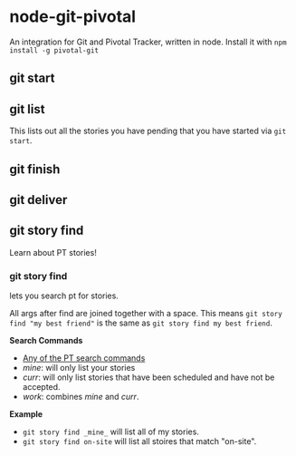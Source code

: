 node-git-pivotal
================

An integration for Git and Pivotal Tracker, written in node. Install it with 
`npm install -g pivotal-git`

## git start
## git list

This lists out all the stories you have pending that you have started via `git start`.

## git finish
## git deliver

## git story find <search>

Learn about PT stories!

### git story find <search>

lets you search pt for stories.

All args after find are joined together with a space. This means `git story find "my best friend"` is the same as `git story find my best friend`.

**Search Commands**

* [Any of the PT search commands](https://www.pivotaltracker.com/help/faq#howcanasearchberefined)
* _mine_: will only list your stories
* _curr_: will only list stories that have been scheduled and have not be accepted.
* _work_: combines _mine_ and _curr_.

**Example**

* `git story find _mine_` will list all of my stories.
* `git story find on-site` will list all stoires that match "on-site".



